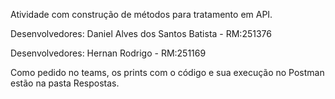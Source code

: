 Atividade com construção de métodos para tratamento em API. 

Desenvolvedores: Daniel Alves dos Santos Batista - RM:251376

Desenvolvedores: Hernan Rodrigo - RM:251169

Como pedido no teams, os prints com o código e sua execução no Postman estão na pasta Respostas.


